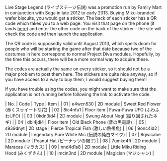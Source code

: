 ---
---

Live Stage Legend (ライブステージ伝説) was a promotion run by Family Mart in conjunction with Sega in late 2012 to early 2013. Buying Miku-branded wafer biscuits, you would get a sticker. The back of each sticker has a QR code which takes you to a web page. You visit that page on the phone (it lands [here](http://miku.sega.jp/lsp/legend)) and enter the other code on the back of the sticker - the site will check the code and then launch the application.

The QR code is supposedly valid until August 2013, which spells doom for people who will be starting the game after that date because two of the costumes in here correspond to normal Project Diva modules. Hopefully, by the time this occurs, there will be a more normal way to acquire these.

The codes are actually the same on every sticker, so it should not be a major problem to post them here. The stickers are quite nice anyway, so if you have access to a way to buy them, I would suggest buying them!

If you have trouble using the codes, you might want to make sure that the application is not running before following the link to activate the code.

| No. | Code | Type | Item |
| 01 | e4wcn530 | 2D module | Sweet Red Flower (赤くスゥイートな花) |
| 02 | 8ic4nfu1 | Floor item | Fuwa-Fuwa UFO (ふわふわUFO) |
| 03 | 0kdn3id4 | 2D module | Swung About Negi (振り回されたネギ) |
| 04 | dbi4jdi4 | Floor item | Old Black Phone (昔の黒電話) |
| 05 | s939dnyt | 2D stage | Fierce Tropical Fish (激しい熱帯魚) |
| 06 | 9onc4id2 | 2D module | Legendary Pure White Mic (伝説の純白マイク) |
| 07 | 8qwicabe | 2D module | Peanut Hat (ピーナッツの帽子) |
| 08 | 7umkd4fi | 2D module | Maracas (マラカス) |
| 09 | nnd4d1s8 | 2D module | Little Miku Riding Hood (みくずきん) |
| 10 | lmcin3nd | 2D module | Magician (マジシャン) |

